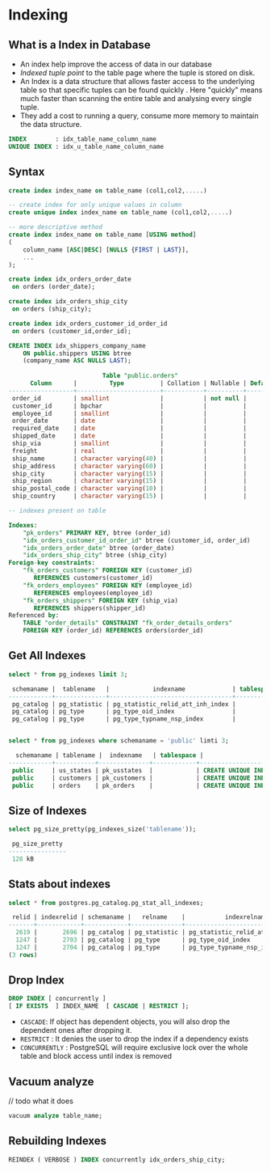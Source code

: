 # Indexing

## What is a Index in Database

* An index help improve the access of data in our database 
* _Indexed tuple point_ to the table page where the tuple is stored on disk.
* An Index is a data structure that allows faster access to the underlying table so that specific tuples can be found quickly . Here "quickly" means much faster than scanning the entire table and analysing every single tuple.
* They add a cost to running a query, consume more memory to maintain the data structure.

```sql
INDEX        : idx_table_name_column_name 
UNIQUE INDEX : idx_u_table_name_column_name
```

## Syntax

```sql
create index index_name on table_name (col1,col2,.....)

-- create index for only unique values in column
create unique index index_name on table_name (col1,col2,.....)

-- more descriptive method
create index index_name on table_name [USING method]
(
    column_name [ASC|DESC] [NULLS {FIRST | LAST}],
    ...
);
```

```sql
create index idx_orders_order_date 
 on orders (order_date);

create index idx_orders_ship_city 
 on orders (ship_city);

create index idx_orders_customer_id_order_id 
 on orders (customer_id,order_id);

CREATE INDEX idx_shippers_company_name
    ON public.shippers USING btree
    (company_name ASC NULLS LAST);
    
                          Table "public.orders"
      Column      |         Type          | Collation | Nullable | Default 
------------------+-----------------------+-----------+----------+---------
 order_id         | smallint              |           | not null | 
 customer_id      | bpchar                |           |          | 
 employee_id      | smallint              |           |          | 
 order_date       | date                  |           |          | 
 required_date    | date                  |           |          | 
 shipped_date     | date                  |           |          | 
 ship_via         | smallint              |           |          | 
 freight          | real                  |           |          | 
 ship_name        | character varying(40) |           |          | 
 ship_address     | character varying(60) |           |          | 
 ship_city        | character varying(15) |           |          | 
 ship_region      | character varying(15) |           |          | 
 ship_postal_code | character varying(10) |           |          | 
 ship_country     | character varying(15) |           |          | 

-- indexes present on table

Indexes:
    "pk_orders" PRIMARY KEY, btree (order_id)
    "idx_orders_customer_id_order_id" btree (customer_id, order_id)
    "idx_orders_order_date" btree (order_date)
    "idx_orders_ship_city" btree (ship_city)
Foreign-key constraints:
    "fk_orders_customers" FOREIGN KEY (customer_id) 
       REFERENCES customers(customer_id)
    "fk_orders_employees" FOREIGN KEY (employee_id) 
       REFERENCES employees(employee_id)
    "fk_orders_shippers" FOREIGN KEY (ship_via) 
       REFERENCES shippers(shipper_id)
Referenced by:
    TABLE "order_details" CONSTRAINT "fk_order_details_orders" 
    FOREIGN KEY (order_id) REFERENCES orders(order_id)
```

## Get All Indexes

```sql
select * from pg_indexes limit 3;

 schemaname |  tablename   |            indexname             | tablespace |                                                           indexdef                                                            
------------+--------------+----------------------------------+------------+-------------------------------------------------------------------------------------------------------------------------------
 pg_catalog | pg_statistic | pg_statistic_relid_att_inh_index |            | CREATE UNIQUE INDEX pg_statistic_relid_att_inh_index ON pg_catalog.pg_statistic USING btree (starelid, staattnum, stainherit)
 pg_catalog | pg_type      | pg_type_oid_index                |            | CREATE UNIQUE INDEX pg_type_oid_index ON pg_catalog.pg_type USING btree (oid)
 pg_catalog | pg_type      | pg_type_typname_nsp_index        |            | CREATE UNIQUE INDEX pg_type_typname_nsp_index ON pg_catalog.pg_type USING btree (typname, typnamespace)


select * from pg_indexes where schemaname = 'public' limti 3;

  schemaname | tablename |  indexname   | tablespace |                                    indexdef                                    
------------+-----------+--------------+------------+--------------------------------------------------------------------------------
 public     | us_states | pk_usstates  |            | CREATE UNIQUE INDEX pk_usstates ON public.us_states USING btree (state_id)
 public     | customers | pk_customers |            | CREATE UNIQUE INDEX pk_customers ON public.customers USING btree (customer_id)
 public     | orders    | pk_orders    |            | CREATE UNIQUE INDEX pk_orders ON public.orders USING btree (order_id)
```

## Size of Indexes

```sql
select pg_size_pretty(pg_indexes_size('tablename'));

 pg_size_pretty 
----------------
 128 kB
```

## Stats about indexes

```sql
select * from postgres.pg_catalog.pg_stat_all_indexes;

 relid | indexrelid | schemaname |   relname    |           indexrelname           | idx_scan | idx_tup_read | idx_tup_fetch 
-------+------------+------------+--------------+----------------------------------+----------+--------------+---------------
  2619 |       2696 | pg_catalog | pg_statistic | pg_statistic_relid_att_inh_index |     1592 |         1155 |          1155
  1247 |       2703 | pg_catalog | pg_type      | pg_type_oid_index                |      924 |          924 |           911
  1247 |       2704 | pg_catalog | pg_type      | pg_type_typname_nsp_index        |      162 |          120 |           120
(3 rows)
```

## Drop Index

```sql
DROP INDEX [ concurrently ] 
[ IF EXISTS  ] INDEX_NAME  [ CASCADE | RESTRICT ];
```

* `CASCADE`: If object has dependent objects, you will also drop the dependent ones after dropping it.
* `RESTRICT` : It denies the user to drop the index if a dependency exists
* `CONCURRENTLY` : PostgreSQL will require exclusive lock over the whole table and block access until index is removed

## Vacuum analyze

// todo what it does

```sql
vacuum analyze table_name;
```

## Rebuilding Indexes

```sql
REINDEX ( VERBOSE ) INDEX concurrently idx_orders_ship_city;
```

